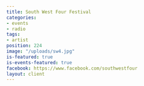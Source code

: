 ```yaml
---
title: South West Four Festival
categories:
- events
- radio
tags:
- artist
position: 224
image: "/uploads/sw4.jpg"
is-featured: true
is-events-featured: true
facebook: https://www.facebook.com/southwestfour
layout: client
---
```


